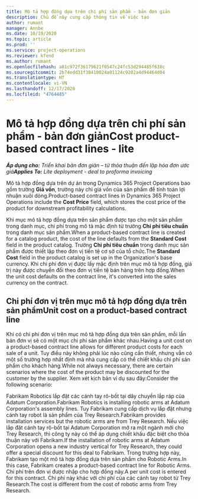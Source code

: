 ```yaml
---
title: Mô tả hợp đồng dựa trên chi phí sản phẩm - bản đơn giản
description: Chủ đề này cung cấp thông tin về việc tạo
author: rumant
manager: Annbe
ms.date: 10/19/2020
ms.topic: article
ms.prod: ''
ms.service: project-operations
ms.reviewer: kfend
ms.author: rumant
ms.openlocfilehash: a81c972f36179621f0547c24fc53d294485f638c
ms.sourcegitcommit: 2b74edd31f38410024a01124c9202a4d94464d04
ms.translationtype: HT
ms.contentlocale: vi-VN
ms.lasthandoff: 12/17/2020
ms.locfileid: "4764485"
---
```

# <a name="cost-product-based-contract-lines---lite"></a><span data-ttu-id="f521f-103">Mô tả hợp đồng dựa trên chi phí sản phẩm - bản đơn giản</span><span class="sxs-lookup"><span data-stu-id="f521f-103">Cost product-based contract lines - lite</span></span>

<span data-ttu-id="f521f-104">_**Áp dụng cho:** Triển khai bản đơn giản – từ thỏa thuận đến lập hóa đơn ước giá_</span><span class="sxs-lookup"><span data-stu-id="f521f-104">_**Applies To:** Lite deployment - deal to proforma invoicing_</span></span>


<span data-ttu-id="f521f-105">Mô tả hợp đồng dựa trên dự án trong Dynamics 365 Project Operations bao gồm trường **Giá vốn**, trường này chỉ giá vốn của sản phẩm để tính toán lợi nhuận xuôi dòng.</span><span class="sxs-lookup"><span data-stu-id="f521f-105">Product-based contract lines in Dynamics 365 Project Operations include the **Cost Price** field, which stores the cost price of the product for downstream profitability calculations.</span></span>

<span data-ttu-id="f521f-106">Khi mục mô tả hợp đồng dựa trên sản phẩm được tạo cho một sản phẩm trong danh mục, chi phí trong mô tả mặc định từ trường **Chi phí tiêu chuẩn** trong danh mục sản phẩm.</span><span class="sxs-lookup"><span data-stu-id="f521f-106">When a product-based contract line is created for a catalog product, the cost of the line defaults from the **Standard Cost** field in the product catalog.</span></span> <span data-ttu-id="f521f-107">Trường **Chi phí tiêu chuẩn** trong danh mục sản phẩm được thiết lập theo đơn vị tiền tệ cơ sở của tổ chức.</span><span class="sxs-lookup"><span data-stu-id="f521f-107">The **Standard Cost** field in the product catalog is set up in the Organization's base currency.</span></span> <span data-ttu-id="f521f-108">Khi chi phí đơn vị được lấy mặc định trên mục mô tả hợp đồng, giá trị này được chuyển đổi theo đơn vị tiền tệ bán hàng trên hợp đồng.</span><span class="sxs-lookup"><span data-stu-id="f521f-108">When the unit cost defaults on the contract line, it's converted into the sales currency on the contract.</span></span>

## <a name="unit-cost-on-a-product-based-contract-line"></a><span data-ttu-id="f521f-109">Chi phí đơn vị trên mục mô tả hợp đồng dựa trên sản phẩm</span><span class="sxs-lookup"><span data-stu-id="f521f-109">Unit cost on a product-based contract line</span></span>

<span data-ttu-id="f521f-110">Khi có chi phí đơn vị trên mục mô tả hợp đồng dựa trên sản phẩm, mỗi lần bán đơn vị sẽ có một mục chi phí sản phẩm khác nhau.</span><span class="sxs-lookup"><span data-stu-id="f521f-110">Having a unit cost on a product-based contract line allows for different product costs for each sale of a unit.</span></span> <span data-ttu-id="f521f-111">Tuy điều này không phải lúc nào cũng cần thiết, nhưng vẫn có một số trường hợp nhất định mà nhà cung cấp có thể chiết khấu chi phí sản phẩm cho khách hàng.</span><span class="sxs-lookup"><span data-stu-id="f521f-111">While not always necessary, there are certain scenarios where the cost of the product may be discounted for the customer by the supplier.</span></span> <span data-ttu-id="f521f-112">Xem xét kịch bản ví dụ sau đây:</span><span class="sxs-lookup"><span data-stu-id="f521f-112">Consider the following scenario:</span></span>

<span data-ttu-id="f521f-113">Fabrikam Robotics lắp đặt các cánh tay rô-bốt tại dây chuyền lắp ráp của Adatum Corporation.</span><span class="sxs-lookup"><span data-stu-id="f521f-113">Fabrikam Robotics is installing robotic arms at Adatum Corporation's assembly lines.</span></span> <span data-ttu-id="f521f-114">Tuy Fabrikam cung cấp dịch vụ lắp đặt nhưng cánh tay robot là sản phẩm của Trey Research.</span><span class="sxs-lookup"><span data-stu-id="f521f-114">Fabrikam provides installation services but the robotic arms are from Trey Research.</span></span> <span data-ttu-id="f521f-115">Nếu việc lắp đặt cánh tay rô-bốt tại Adatum Corporation mở ra một ngành mới cho Trey Research, thì công ty này có thể áp dụng chiết khấu đặc biệt cho thỏa thuận này với Fabrikam.</span><span class="sxs-lookup"><span data-stu-id="f521f-115">If the installation of robotic arms at Adatum Corporation opens a new industry vertical for Trey Research, they could offer a special discount for this deal to Fabrikam.</span></span> <span data-ttu-id="f521f-116">Trong trường hợp này, Fabrikam tạo một mô tả hợp đồng dựa trên sản phẩm cho Robotic Arms.</span><span class="sxs-lookup"><span data-stu-id="f521f-116">In this case, Fabrikam creates a product-based contract line for Robotic Arms.</span></span> <span data-ttu-id="f521f-117">Chi phí trên đơn vị được nhập cho hợp đồng này.</span><span class="sxs-lookup"><span data-stu-id="f521f-117">A per unit cost is entered for this contract.</span></span> <span data-ttu-id="f521f-118">Chi phí này khác với chi phí của các cánh tay robot từ Trey Research.</span><span class="sxs-lookup"><span data-stu-id="f521f-118">The cost is different from the cost of robotic arms from Trey Research.</span></span>
